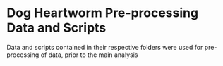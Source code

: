 # Dog Heartworm Pre-processing Data and Scripts #

Data and scripts contained in their respective folders were used for pre-processing of data, prior to the main analysis
